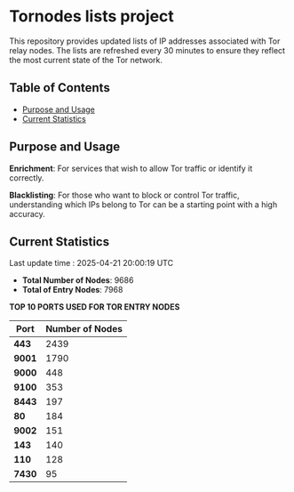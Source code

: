 # Tornodes lists project

This repository provides updated lists of IP addresses associated with Tor relay nodes. The lists are refreshed every 30 minutes to ensure they reflect the most current state of the Tor network.

## Table of Contents

- [Purpose and Usage](#purpose-and-usage)
- [Current Statistics](#current-statistics)


## Purpose and Usage

**Enrichment**: For services that wish to allow Tor traffic or identify it correctly.

**Blacklisting**: For those who want to block or control Tor traffic, understanding which IPs belong to Tor can be a starting point with a high accuracy.

## Current Statistics

Last update time : 2025-04-21 20:00:19 UTC

- **Total Number of Nodes**: 9686
- **Total of Entry Nodes**: 7968

**TOP 10 PORTS USED FOR TOR ENTRY NODES**

| **Port** | **Number of Nodes** |
|------|-----------------|
| **443**   | 2439  |
| **9001**   | 1790  |
| **9000**   | 448  |
| **9100**   | 353  |
| **8443**   | 197  |
| **80**   | 184  |
| **9002**   | 151  |
| **143**   | 140  |
| **110**   | 128  |
| **7430**   | 95  |

